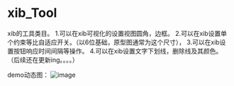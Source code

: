 # xib_Tool
xib的工具类目。
1.可以在xib可视化的设置视图圆角，边框。
2.可以在xib设置单个约束等比自适应开关。（以6位基础，原型图通常为这个尺寸），
3.可以在xib设置按钮响应时间间隔等操作。
4.可以在xib设置文字下划线，删除线及其颜色。
（后续还在更新ing。。。。）

demo动态图：
![image](https://github.com/pwb424273205/xib_Tool/edit/master/demo.gif)
